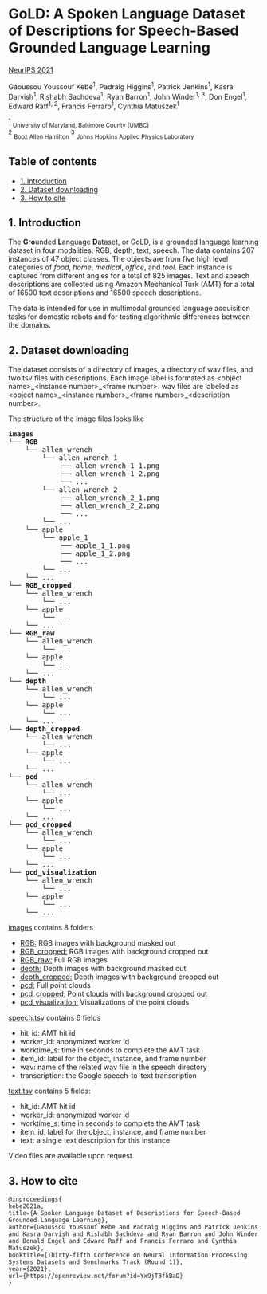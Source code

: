 # GoLD: A Spoken Language Dataset of Descriptions for Speech-Based Grounded Language Learning

[NeurIPS 2021](https://openreview.net/pdf?id=Yx9jT3fkBaD)

Gaoussou Youssouf Kebe<sup>1</sup>, Padraig Higgins<sup>1</sup>, Patrick Jenkins<sup>1</sup>, Kasra Darvish<sup>1</sup>, Rishabh Sachdeva<sup>1</sup>, Ryan Barron<sup>1</sup>, John Winder<sup>1, 3</sup>, Don Engel<sup>1</sup>, Edward Raff<sup>1, 2</sup>, Francis Ferraro<sup>1</sup>, Cynthia Matuszek<sup>1</sup>

<sup>1</sup> <sub>University of Maryland, Baltimore County (UMBC)</sub>  
<sup>2</sup> <sub>Booz Allen Hamilton</sub>
<sup>3</sup> <sub>Johns Hopkins Applied Physics Laboratory</sub>

## Table of contents 

* [1. Introduction](#1-introduction)
* [2. Dataset downloading](#2-dataset-downloading)
* [3. How to cite](#3-how-to-cite)

## 1. Introduction

The **G**r**o**unded **L**anguage **D**ataset, or GoLD, is a grounded language learning dataset in four modalities: RGB, depth, text, speech. The data contains 207 instances of 47 object classes. The objects are from five high level categories of _food_, _home_, _medical_, _office_, and _tool_. Each instance is captured from different angles for a total of 825 images. Text and speech descriptions are collected using Amazon Mechanical Turk (AMT) for a total of 16500 text descriptions and 16500 speech descriptions.

The data is intended for use in multimodal grounded language acquisition tasks for domestic robots and for testing algorithmic differences between the domains.

## 2. Dataset downloading

The dataset consists of a directory of images, a directory of wav files, and two tsv files with descriptions. Each image label is formated as \<object name\>\_\<instance number\>\_\<frame number\>. wav files are labeled as \<object name\>\_\<instance number\>\_\<frame number\>\_\<description number\>.

The structure of the image files looks like
<pre>
<b>images</b>
└── <b>RGB</b>
    └── allen_wrench
        └── allen_wrench_1
            ├── allen_wrench_1_1.png
            ├── allen_wrench_1_2.png
            └── ...
        └── allen_wrench_2
            ├── allen_wrench_2_1.png
            ├── allen_wrench_2_2.png
            └── ...
        └── ...
    └── apple
        └── apple_1
            ├── apple_1_1.png
            ├── apple_1_2.png
            └── ...
        └── ...
    └── ...
└── <b>RGB_cropped</b>
    └── allen_wrench
        └── ...
    └── apple
        └── ...
    └── ...
└── <b>RGB_raw</b>
    └── allen_wrench
        └── ...
    └── apple
        └── ...
    └── ...
└── <b>depth</b>
    └── allen_wrench
        └── ...
    └── apple
        └── ...
    └── ...
└── <b>depth_cropped</b>
    └── allen_wrench
        └── ...
    └── apple
        └── ...
    └── ...
└── <b>pcd</b>
    └── allen_wrench
        └── ...
    └── apple
        └── ...
    └── ...
└── <b>pcd_cropped</b>
    └── allen_wrench
        └── ...
    └── apple
        └── ...
    └── ...
└── <b>pcd_visualization</b>
    └── allen_wrench
        └── ...
    └── apple
        └── ...
    └── ...
</pre>
[images](images/) contains 8 folders
- [RGB:](images/RGB/) RGB images with background masked out
- [RGB_cropped:](images/RGB_cropped/) RGB images with background cropped out
- [RGB_raw:](images/RGB_raw/) Full RGB images
- [depth:](images/depth/) Depth images with background masked out
- [depth_cropped:](images/depth_cropped/) Depth images with background cropped out
- [pcd:](images/pcd/) Full point clouds
- [pcd_cropped:](images/pcd_cropped/) Point clouds with background cropped out
- [pcd_visualization:](images/pcd_visualization/) Visualizations of the point clouds

[speech.tsv](speech.tsv) contains 6 fields
- hit_id: AMT hit id
- worker_id: anonymized worker id
- worktime_s: time in seconds to complete the AMT task
- item_id: label for the object, instance, and frame number
- wav: name of the related wav file in the speech directory
- transcription: the Google speech-to-text transcription

[text.tsv](text.tsv) contains 5 fields:
- hit_id: AMT hit id
- worker_id: anonymized worker id
- worktime_s: time in seconds to complete the AMT task
- item_id: label for the object, instance, and frame number
- text: a single text description for this instance

Video files are available upon request.

## 3. How to cite
```
@inproceedings{
kebe2021a,
title={A Spoken Language Dataset of Descriptions for Speech-Based Grounded Language Learning},
author={Gaoussou Youssouf Kebe and Padraig Higgins and Patrick Jenkins and Kasra Darvish and Rishabh Sachdeva and Ryan Barron and John Winder and Donald Engel and Edward Raff and Francis Ferraro and Cynthia Matuszek},
booktitle={Thirty-fifth Conference on Neural Information Processing Systems Datasets and Benchmarks Track (Round 1)},
year={2021},
url={https://openreview.net/forum?id=Yx9jT3fkBaD}
}
```
